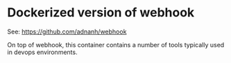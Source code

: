 # Dockerized version of webhook

See: https://github.com/adnanh/webhook

On top of webhook, this container contains a number of tools typically used in devops environments.
